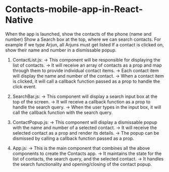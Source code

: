 # Contacts-mobile-app-in-React-Native
When the app is launched, show the contacts of the phone (name and number) Show a Search box at the top, where we can search contacts. For example if we type Arjun, all Arjuns must get listed If a contact is clicked on, show their name and number in a dismissable popup.

1. ContactList.js:
-> This component will be responsible for displaying the list of contacts.
-> It will receive an array of contacts as a prop and map through them to provide individual contact items.
-> Each contact item will display the name and number of the contact.
-> When a contact item is clicked, it will call a callback function passed as a prop to handle the click event.

2. SearchBar.js:
-> This component will display a search input box at the top of the screen.
-> It will receive a callback function as a prop to handle the search query.
-> When the user types in the input box, it will call the callback function with the search query.

3. ContactPopup.js:
-> This component will display a dismissable popup with the name and number of a selected contact.
-> It will receive the selected contact as a prop and render its details.
-> The popup can be dismissed by calling a callback function passed as a prop.

4. App.js:
-> This is the main component that combines all the above components to create the Contacts app.
-> It maintains the state for the list of contacts, the search query, and the selected contact.
-> It handles the search functionality and opening/closing of the contact popup.




